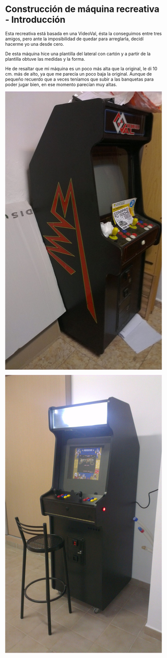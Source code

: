 # Construcción de máquina recreativa - Introducción

Esta recreativa está basada en una VideoVal, ésta la conseguimos entre tres amigos, pero ante la imposibilidad de quedar para arreglarla, decidí hacerme yo una desde cero.

De esta máquina hice una plantilla del lateral con cartón y a partir de la plantilla obtuve las medidas y la forma.

He de resaltar que mi máquina es un poco más alta que la original, le di 10 cm. más de alto, ya que me parecía un poco baja la original. Aunque de pequeño recuerdo que a veces teníamos que subir a las banquetas para poder jugar bien, en ese momento parecían muy altas.


![Introduccion_01](../imagenes/recreativa/Introduccion_01.jpg "Recreativa original")

![Introduccion_02](../imagenes/recreativa/Introduccion_02.jpg "Mi recreativa")
